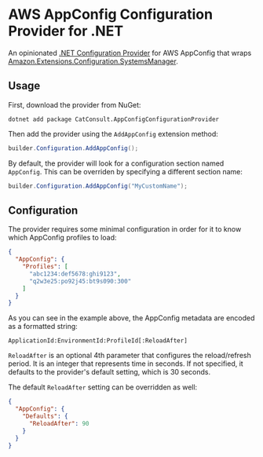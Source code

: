 # AWS AppConfig Configuration Provider for .NET

An opinionated [.NET Configuration Provider](https://learn.microsoft.com/en-us/dotnet/core/extensions/configuration-providers)
for AWS AppConfig that wraps [Amazon.Extensions.Configuration.SystemsManager](https://www.nuget.org/packages/Amazon.Extensions.Configuration.SystemsManager/).

## Usage

First, download the provider from NuGet:

```shell
dotnet add package CatConsult.AppConfigConfigurationProvider
```

Then add the provider using the `AddAppConfig` extension method:

```csharp
builder.Configuration.AddAppConfig();
```

By default, the provider will look for a configuration section named `AppConfig`.
This can be overriden by specifying a different section name:

```csharp
builder.Configuration.AddAppConfig("MyCustomName");
```

## Configuration

The provider requires some minimal configuration in order for it to know which AppConfig profiles to load: 

```json
{
  "AppConfig": {
    "Profiles": [
      "abc1234:def5678:ghi9123",
      "q2w3e25:po92j45:bt9s090:300"
    ]
  }
}
```

As you can see in the example above, the AppConfig metadata are encoded as a formatted string:

```
ApplicationId:EnvironmentId:ProfileId[:ReloadAfter]
```

`ReloadAfter` is an optional 4th parameter that configures the reload/refresh period.
It is an integer that represents time in seconds.
If not specified, it defaults to the provider's default setting, which is 30 seconds.

The default `ReloadAfter` setting can be overridden as well:

```json
{
  "AppConfig": {
    "Defaults": {
      "ReloadAfter": 90
    }
  }
}
```
